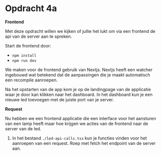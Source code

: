 # Opdracht 4a

**Frontend**

Met deze opdracht willen we kijken of jullie het lukt om via een frontend de api van de server aan te spreken.

Start de frontend door:

- `npm install`
- `npm run dev`

We maken voor de frontend gebruik van Nextjs. Nextjs heeft een watcher ingebouwd wat betekend dat de aanpassingen die je maakt automatisch een recompile aanroepen.

Na het opstarten van de app kom je op de landingpage van de applicatie waar je door kan klikken naar het dashboard. In het dashboard kun je een nieuwe led toevoegen met de juiste port van je server.

**Request**

Nu hebben we een frontend applicatie die een interface voor het aansturen van een lamp heeft maar hoe krijgen we acties van de frontend naar de server van de led.
1. In het bestand `./led-api-calls.tsx` kun je functies vinden voor het aanroepen van een request. Roep met fetch het endpoint van de server aan.
